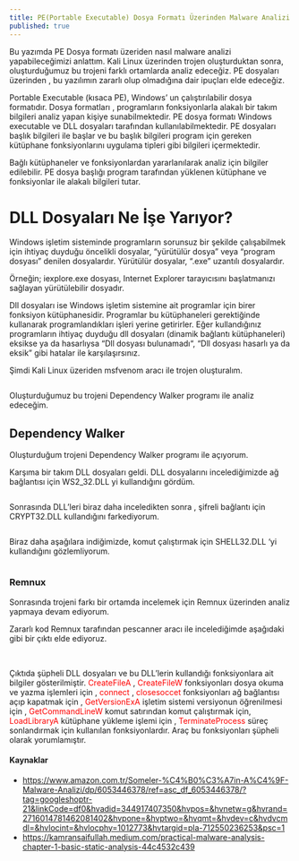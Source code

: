 ```yaml
---
title: PE(Portable Executable) Dosya Formatı Üzerinden Malware Analizi
published: true
---
```


<p>Bu yazımda PE Dosya formatı üzeriden nasıl malware analizi yapabileceğimizi anlattım. Kali Linux üzerinden trojen oluşturduktan sonra, oluşturduğumuz bu trojeni farklı ortamlarda analiz edeceğiz. PE dosyaları üzerinden , bu yazılımın zararlı olup olmadığına dair ipuçları elde edeceğiz.</p>
<p>Portable Executable (kısaca PE), Windows’ un çalıştırılabilir dosya formatıdır. Dosya formatları , programların fonksiyonlarla alakalı bir takım bilgileri analiz yapan kişiye sunabilmektedir. PE dosya formatı Windows executable ve DLL dosyaları tarafından kullanılabilmektedir. PE dosyaları başlık bilgileri ile başlar ve bu başlık bilgileri program için gereken kütüphane fonksiyonlarını uygulama tipleri gibi bilgileri içermektedir.</p>
<p>Bağlı kütüphaneler ve fonksiyonlardan yararlanılarak analiz için bilgiler edilebilir. PE dosya başlığı program tarafından yüklenen kütüphane ve fonksiyonlar ile alakalı bilgileri tutar.</p>

# [](#header-1)DLL Dosyaları Ne İşe Yarıyor?

<p>Windows işletim sisteminde programların sorunsuz bir şekilde çalışabilmek için ihtiyaç duyduğu öncelikli dosyalar, “yürütülür dosya” veya “program dosyası” denilen dosyalardır. Yürütülür dosyalar, “.exe” uzantılı dosyalardır.</p>
<p>Örneğin; iexplore.exe dosyası, Internet Explorer tarayıcısını başlatmanızı sağlayan yürütülebilir dosyadır.</p>
<p>Dll dosyaları ise Windows işletim sistemine ait programlar için birer fonksiyon kütüphanesidir. Programlar bu kütüphaneleri gerektiğinde kullanarak programlandıkları işleri yerine getirirler. Eğer kullandığınız programların ihtiyaç duyduğu dll dosyaları (dinamik bağlantı kütüphaneleri) eksikse ya da hasarlıysa “Dll dosyası bulunamadı“, “Dll dosyası hasarlı ya da eksik” gibi hatalar ile karşılaşırsınız.</p>
<p>Şimdi Kali Linux üzeriden msfvenom aracı ile trojen oluşturalım.</p>
<img src="https://miro.medium.com/max/2400/0*34MCZaWez0iDw69A.png" alt="">
<p>Oluşturduğumuz bu trojeni Dependency Walker programı ile analiz edeceğim.</p>




## [](#header-2)Dependency Walker

<p>Oluşturduğum trojeni Dependency Walker programı ile açıyorum.</p>
<p>Karşıma bir takım DLL dosyaları geldi. DLL dosyalarını incelediğimizde ağ bağlantısı için WS2_32.DLL yi kullandığını gördüm.</p>
<img src="https://miro.medium.com/max/2400/0*uZJtWVCjr0A4hxEH.png" alt="">
<p>Sonrasında DLL’leri biraz daha inceledikten sonra , şifreli bağlantı için CRYPT32.DLL kullandığını farkediyorum.</p>
<img src="https://miro.medium.com/max/2400/0*wXv5wPeEmUDMgWYg.png" alt="">
<p>Biraz daha aşağılara indiğimizde, komut çalıştırmak için SHELL32.DLL ‘yi kullandığını gözlemliyorum.</p>
<img src="https://miro.medium.com/max/2400/0*cBQHHocTxp4TjvpL.png" alt="">

### [](#header-3)Remnux

<p>Sonrasında trojeni farkı bir ortamda incelemek için Remnux üzerinden analiz yapmaya devam ediyorum.</p>
<p>Zararlı kod Remnux tarafından pescanner aracı ile incelediğimde aşağıdaki gibi bir çıktı elde ediyoruz.</p>
<img src="https://miro.medium.com/max/2400/0*Ed8GkQLCJkWMEPjD.png" alt="">
<img src="https://miro.medium.com/max/2400/0*8IygsshMms_QXt9X.png" alt="">
<p>Çıktıda şüpheli DLL dosyaları ve bu DLL’lerin kullandığı fonksiyonlara ait bilgiler gösterilmiştir. <a style="color:red;">CreateFileA</a> ,  <a style="color:red;">CreateFileW</a> fonksiyonları dosya okuma ve yazma işlemleri için , <a style="color:red;">connect</a> , <a style="color:red;">closesoccet</a> fonksiyonları ağ bağlantısı açıp kapatmak için , <a style="color:red;">GetVersionExA</a> işletim sistemi versiyonun öğrenilmesi için , <a style="color:red;">GetCommandLineW</a> komut satırından komut çalıştırmak için, <a style="color:red;">LoadLibraryA</a> kütüphane yükleme işlemi için ,  <a style="color:red;">TerminateProcess</a> süreç sonlandırmak için kullanılan fonksiyonlardır. Araç bu fonksiyonları şüpheli olarak yorumlamıştır.</p>

#### [](#header-4)Kaynaklar

*   https://www.amazon.com.tr/Someler-%C4%B0%C3%A7in-A%C4%9F-Malware-Analizi/dp/6053446378/ref=asc_df_6053446378/?tag=googleshoptr-21&linkCode=df0&hvadid=344917407350&hvpos=&hvnetw=g&hvrand=2716014781462081402&hvpone=&hvptwo=&hvqmt=&hvdev=c&hvdvcmdl=&hvlocint=&hvlocphy=1012773&hvtargid=pla-712550236253&psc=1
*   https://kamransaifullah.medium.com/practical-malware-analysis-chapter-1-basic-static-analysis-44c4532c439


